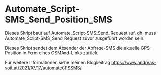 # Automate_Script-SMS_Send_Position_SMS

Dieses Skript baut auf Automate_Script-SMS_Send_Request auf, dh. muss Automate_Script-SMS_Send_Request zuvor ausgeführt worden sein.

Dieses Skript sendet dem Absender der Abfrage-SMS die aktuelle GPS-Position in Form eines OSMAnd-Links zurück.


Für weitere Informationen siehe meinen Blogbeitrag https://www.andreas-voit.at/2021/07/17/automateGPSSMS/
